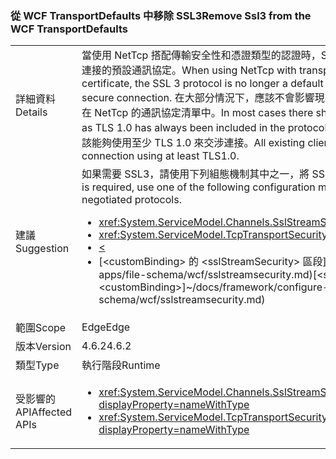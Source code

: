 ### <a name="remove-ssl3-from-the-wcf-transportdefaults"></a><span data-ttu-id="067d3-101">從 WCF TransportDefaults 中移除 SSL3</span><span class="sxs-lookup"><span data-stu-id="067d3-101">Remove Ssl3 from the WCF TransportDefaults</span></span>

|   |   |
|---|---|
|<span data-ttu-id="067d3-102">詳細資料</span><span class="sxs-lookup"><span data-stu-id="067d3-102">Details</span></span>|<span data-ttu-id="067d3-103">當使用 NetTcp 搭配傳輸安全性和憑證類型的認證時，SSL 3 通訊協定已不再是用來交涉安全連接的預設通訊協定。</span><span class="sxs-lookup"><span data-stu-id="067d3-103">When using NetTcp with transport security and a credential type of certificate, the SSL 3 protocol is no longer a default protocol used for negotiating a secure connection.</span></span> <span data-ttu-id="067d3-104">在大部分情況下，應該不會影響現有的應用程式，因為 TLS 1.0 一律包含在 NetTcp 的通訊協定清單中。</span><span class="sxs-lookup"><span data-stu-id="067d3-104">In most cases there should be no impact to existing apps as TLS 1.0 has always been included in the protocol list for NetTcp.</span></span> <span data-ttu-id="067d3-105">所有現有的用戶端應該能夠使用至少 TLS 1.0 來交涉連接。</span><span class="sxs-lookup"><span data-stu-id="067d3-105">All existing clients should be able to negotiate a connection using at least TLS1.0.</span></span>|
|<span data-ttu-id="067d3-106">建議</span><span class="sxs-lookup"><span data-stu-id="067d3-106">Suggestion</span></span>|<span data-ttu-id="067d3-107">如果需要 SSL3，請使用下列組態機制其中之一，將 SSL3 新增至交涉通訊協定的清單。</span><span class="sxs-lookup"><span data-stu-id="067d3-107">If Ssl3 is required, use one of the following configuration mechanisms to add Ssl3 to the list of negotiated protocols.</span></span><ul><li><xref:System.ServiceModel.Channels.SslStreamSecurityBindingElement.SslProtocols></li><li><xref:System.ServiceModel.TcpTransportSecurity.SslProtocols></li><li>[<](~/docs/framework/configure-apps/file-schema/wcf/transport-of-nettcpbinding.md)</li><li><span data-ttu-id="067d3-108">[&lt;customBinding&gt; 的 &lt;sslStreamSecurity&gt; 區段]~/docs/framework/configure-apps/file-schema/wcf/sslstreamsecurity.md)</span><span class="sxs-lookup"><span data-stu-id="067d3-108">[&lt;sslStreamSecurity&gt; section of &lt;customBinding&gt;]~/docs/framework/configure-apps/file-schema/wcf/sslstreamsecurity.md)</span></span></li></ul>|
|<span data-ttu-id="067d3-109">範圍</span><span class="sxs-lookup"><span data-stu-id="067d3-109">Scope</span></span>|<span data-ttu-id="067d3-110">Edge</span><span class="sxs-lookup"><span data-stu-id="067d3-110">Edge</span></span>|
|<span data-ttu-id="067d3-111">版本</span><span class="sxs-lookup"><span data-stu-id="067d3-111">Version</span></span>|<span data-ttu-id="067d3-112">4.6.2</span><span class="sxs-lookup"><span data-stu-id="067d3-112">4.6.2</span></span>|
|<span data-ttu-id="067d3-113">類型</span><span class="sxs-lookup"><span data-stu-id="067d3-113">Type</span></span>|<span data-ttu-id="067d3-114">執行階段</span><span class="sxs-lookup"><span data-stu-id="067d3-114">Runtime</span></span>|
|<span data-ttu-id="067d3-115">受影響的 API</span><span class="sxs-lookup"><span data-stu-id="067d3-115">Affected APIs</span></span>|<ul><li><xref:System.ServiceModel.Channels.SslStreamSecurityBindingElement.SslProtocols?displayProperty=nameWithType></li><li><xref:System.ServiceModel.TcpTransportSecurity.SslProtocols?displayProperty=nameWithType></li></ul>|

